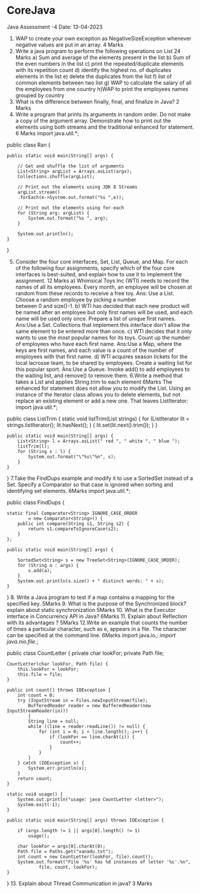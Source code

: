 # CoreJava
Java Assessment -4
									Date: 13-04-2023
1. WAP to create your own exception as NegativeSizeException whenever negative values are 
      put in an array.                                                                                                             4 Marks
2. Write a java program to perform the following operations on List                     24 Marks
a) Sum and average of the elements present in the list
b) Sum of the even numbers in the list
c) print the repeated/duplicate elements with its repetition count
d) identify the highest no. of duplicates elements in the list
e) delete the duplicates from the list
f) list of common elements between two list
g) WAP to calculate the salary of all the employees from one country
h)WAP to print the employees names grouped by country
3. What is the difference between finally, final, and finalize in Java?                      2 Marks
4. Write a program that prints its arguments in random order. Do not make a copy of the argument array. Demonstrate how to print out the elements using both streams and the traditional enhanced for statement.                                                                               6 Marks
import java.util.*;

public class Ran {

    public static void main(String[] args) {
        
        // Get and shuffle the list of arguments
        List<String> argList = Arrays.asList(args);
        Collections.shuffle(argList);

        // Print out the elements using JDK 8 Streams
        argList.stream()
        .forEach(e->System.out.format("%s ",e));

        // Print out the elements using for-each
        for (String arg: argList) {
            System.out.format("%s ", arg);
        }

        System.out.println();
    }
}

5. Consider the four core interfaces, Set, List, Queue, and Map. For each of the following four assignments, specify which of the four core interfaces is best-suited, and explain how to use it to implement the assignment.                                                                                           12 Marks
a) Whimsical Toys Inc (WTI) needs to record the names of all its employees. Every month, an employee will be chosen at random from these records to receive a free toy.
Ans: Use a List. Choose a random employee by picking a number between 0 and size()-1.
b) WTI has decided that each new product will be named after an employee but only first names will be used, and each name will be used only once. Prepare a list of unique first names.
Ans:Use a Set. Collections that implement this interface don't allow the same element to be entered more than once.
c) WTI decides that it only wants to use the most popular names for its toys. Count up the number of employees who have each first name.
Ans:Use a Map, where the keys are first names, and each value is a count of the number of employees with that first name.
d) WTI acquires season tickets for the local lacrosse team, to be shared by employees. Create a waiting list for this popular sport.
Ans:Use a Queue. Invoke add() to add employees to the waiting list, and remove() to remove them.
6.Write a method that takes a List<String> and applies String.trim to each element     6Marks
The enhanced for statement does not allow you to modify the List. Using an instance of the Iterator class allows you to delete elements, but not replace an existing element or add a new one. That leaves ListIterator:
import java.util.*;

public class ListTrim {
    static void listTrim(List<String> strings) {
        for (ListIterator<String> lit = strings.listIterator(); lit.hasNext(); ) {
            lit.set(lit.next().trim());
        }
    }

    public static void main(String[] args) {
        List<String> l = Arrays.asList(" red ", " white ", " blue ");
        listTrim(l);
        for (String s : l) {
            System.out.format("\"%s\"%n", s);
        }
    }
}
7.Take the FindDups example and modify it to use a SortedSet instead of a Set. Specify a Comparator so that case is ignored when sorting and identifying set elements.              6Marks
import java.util.*;

public class FindDups {

    static final Comparator<String> IGNORE_CASE_ORDER
            = new Comparator<String>() {
        public int compare(String s1, String s2) {
            return s1.compareToIgnoreCase(s2);
        }
    };

    public static void main(String[] args) {
        
        SortedSet<String> s = new TreeSet<String>(IGNORE_CASE_ORDER);
        for (String a : args) {
            s.add(a);
        }
        System.out.println(s.size() + " distinct words: " + s);
    }
}
8. Write a Java program to test if a map contains a mapping for the specified key.         5Marks
9. What is the purpose of the Synchronized block? explain about static synchronization   											             5Marks
10. What is the Executor interface in Concurrency API in Java?                                            6Marks
11. Explain about Reflection with its advantages ?                                                                  5Marks
12.Write an example that counts the number of times a particular character, such as e, appears in a file. The character can be specified at the command line.                               6Marks
import java.io.*;
import java.nio.file.*;

public class CountLetter {
    private char lookFor;
    private Path file;

    CountLetter(char lookFor, Path file) {
        this.lookFor = lookFor;
        this.file = file;
    }

    public int count() throws IOException {
        int count = 0;
        try (InputStream in = Files.newInputStream(file);
            BufferedReader reader = new BufferedReader(new InputStreamReader(in)))
            {
            String line = null;
            while ((line = reader.readLine()) != null) {
                for (int i = 0; i < line.length(); i++) {
                    if (lookFor == line.charAt(i)) {
                        count++;
                    }
                }
            }
        } catch (IOException x) {
            System.err.println(x);
        }
        return count;
    }

    static void usage() {
        System.out.println("usage: java CountLetter <letter>");
        System.exit(-1);
    }

    public static void main(String[] args) throws IOException {

        if (args.length != 1 || args[0].length() != 1)
            usage();

        char lookFor = args[0].charAt(0);
        Path file = Paths.get("xanadu.txt");
        int count = new CountLetter(lookFor, file).count();
        System.out.format("File '%s' has %d instances of letter '%c'.%n",
                file, count, lookFor);
    }
}
13. Explain about Thread Communication in java?                                                                   3 Marks
